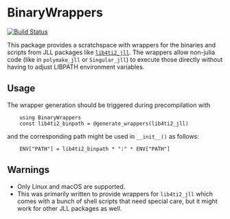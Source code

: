 # BinaryWrappers
[![Build Status](https://github.com/oscar-system/BinaryWrappers.jl/workflows/CI/badge.svg)](https://github.com/oscar-system/BinaryWrappers.jl/actions)

This package provides a scratchspace with wrappers for the binaries and scripts
from JLL packages like [`lib4ti2_jll`](https://github.com/JuliaBinaryWrappers/lib4ti2_jll.jl).
The wrappers allow non-julia code (like in `polymake_jll` or `Singular_jll`) to
execute those directly without having to adjust LIBPATH environment variables.

## Usage
The wrapper generation should be triggered during precompilation with
```
    using BinaryWrappers
    const lib4ti2_binpath = @generate_wrappers(lib4ti2_jll)
```
and the corresponding path might be used in `__init__()` as follows:
```
    ENV["PATH"] = lib4ti2_binpath * ":" * ENV["PATH"]
```

## Warnings
- Only Linux and macOS are supported.
- This was primarily written to provide wrappers for `lib4ti2_jll` which comes with a bunch of shell scripts that need special care, but it might work for other JLL packages as well.

